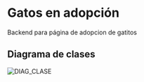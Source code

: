 # Gatos en adopción
 Backend para página de adopcion de gatitos
 
 ## Diagrama de clases
![DIAG_CLASE](https://github.com/florencianionquepan/gatos-spring-boot/assets/85314154/a21084b3-c2d5-4eab-8609-9bfaed56a2e2)
